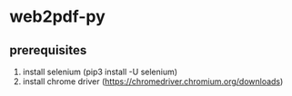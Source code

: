 # web2pdf-py

## prerequisites

1. install selenium (pip3 install -U selenium)
2. install chrome driver (https://chromedriver.chromium.org/downloads)
